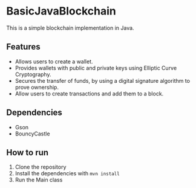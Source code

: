 # BasicJavaBlockchain

This is a simple blockchain implementation in Java.

## Features

- Allows users to create a wallet.
- Provides wallets with public and private keys using Elliptic Curve Cryptography.
- Secures the transfer of funds, by using a digital signature algorithm to prove ownership.
- Allow users to create transactions and add them to a block.

## Dependencies

- Gson
- BouncyCastle

## How to run

1. Clone the repository
2. Install the dependencies with `mvn install`
3. Run the Main class
